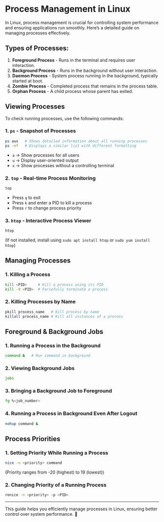 # Process Management in Linux

In Linux, process management is crucial for controlling system performance and ensuring applications run smoothly. Here’s a detailed guide on managing processes effectively.

## Types of Processes:
1. **Foreground Process** - Runs in the terminal and requires user interaction.
2. **Background Process** - Runs in the background without user interaction.
3. **Daemon Process** - System process running in the background, typically started at boot.
4. **Zombie Process** - Completed process that remains in the process table.
5. **Orphan Process** - A child process whose parent has exited.

## Viewing Processes
To check running processes, use the following commands:

### 1. `ps` - Snapshot of Processes
```bash
ps aux   # Shows detailed information about all running processes
ps -ef   # Displays a similar list with different formatting
```
- `a` → Show processes for all users
- `u` → Display user-oriented output
- `x` → Show processes without a controlling terminal

### 2. `top` - Real-time Process Monitoring
```bash
top
```
- Press `q` to exit
- Press `k` and enter a PID to kill a process
- Press `r` to change process priority

### 3. `htop` - Interactive Process Viewer
```bash
htop
```
(If not installed, install using `sudo apt install htop` or `sudo yum install htop`)

## Managing Processes
### 1. Killing a Process
```bash
kill <PID>     # Kill a process using its PID
kill -9 <PID>  # Forcefully terminate a process
```

### 2. Killing Processes by Name
```bash
pkill process_name   # Kill process by name
killall process_name # Kill all instances of a process
```

## Foreground & Background Jobs
### 1. Running a Process in the Background
```bash
command &   # Run command in background
```

### 2. Viewing Background Jobs
```bash
jobs
```

### 3. Bringing a Background Job to Foreground
```bash
fg %<job_number>
```

### 4. Running a Process in Background Even After Logout
```bash
nohup command &
```

## Process Priorities
### 1. Setting Priority While Running a Process
```bash
nice -n <priority> command
```
(Priority ranges from -20 (highest) to 19 (lowest))

### 2. Changing Priority of a Running Process
```bash
renice -n <priority> -p <PID>
```

---
This guide helps you efficiently manage processes in Linux, ensuring better control over system performance. 🚀

